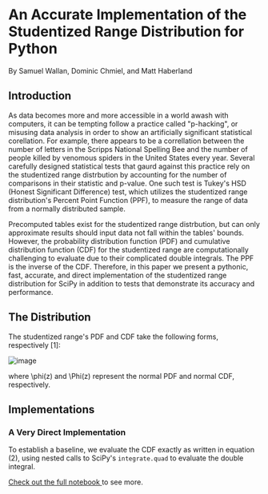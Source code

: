 # An Accurate Implementation of the Studentized Range Distribution for Python

By Samuel Wallan, Dominic Chmiel, and Matt Haberland

## Introduction

As data becomes more and more accessible in a world awash with computers, it can be tempting follow a practice called "p-hacking", or misusing data analysis in order to show an artificially  significant statistical corellation. For example, there appears to be a correllation between the number of letters in the Scripps National Spelling Bee and the number of people killed by venomous spiders in the United States every year. Several carefully designed statistical tests that gaurd against this practice rely on the studentized range distrbution by accounting for the number of comparisons in their statistic and p-value. One such test is Tukey's HSD (Honest Significant Difference) test, which utilizes the studentized range distribution's Percent Point Function (PPF), to measure the range of data from a normally distributed sample.

Precomputed tables exist for the studentized range distrbution, but can only approximate results should input data not fall within the tables' bounds. However, the probability distribution function (PDF) and cumulative distribution function (CDF) for the studentized range are computationally challenging to evaluate due to their complicated double integrals. The PPF is the inverse of the CDF. Therefore, in this paper we present a pythonic, fast, accurate, and direct implementation of the studentized range distribution for SciPy in addition to tests that demonstrate its accuracy and performance. 

## The Distribution
The studentized range's PDF and CDF take the following forms, respectively [1]:


![image](https://i.ibb.co/VDPQDxx/Screen-Shot-2021-07-11-at-9-25-33-PM.png)

where \phi(z) and \Phi(z) represent the normal PDF and normal CDF, respectively.

## Implementations

### A Very Direct Implementation

To establish a baseline, we evaluate the CDF exactly as written in equation (2), using nested calls to SciPy's `integrate.quad` to evaluate the double integral.


[Check out the full notebook ](https://colab.research.google.com/drive/12WsuDWyZpdcBR0Dk7qpzFKAZkEY3IgwU?usp=sharing) to see more.
